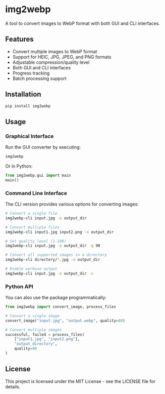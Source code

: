 # img2webp

A tool to convert images to WebP format with both GUI and CLI interfaces.

## Features

- Convert multiple images to WebP format
- Support for HEIC, JPG, JPEG, and PNG formats
- Adjustable compression/quality level
- Both GUI and CLI interfaces
- Progress tracking
- Batch processing support

## Installation

```bash
pip install img2webp
```

## Usage

### Graphical Interface

Run the GUI converter by executing:

```bash
img2webp
```

Or in Python:

```python
from img2webp.gui import main
main()
```

### Command Line Interface

The CLI version provides various options for converting images:

```bash
# Convert a single file
img2webp-cli input.jpg -o output_dir

# Convert multiple files
img2webp-cli input1.jpg input2.png -o output_dir

# Set quality level (1-100)
img2webp-cli input.jpg -o output_dir -q 90

# Convert all supported images in a directory
img2webp-cli directory/*.jpg -o output_dir

# Enable verbose output
img2webp-cli input.jpg -o output_dir -v
```

### Python API

You can also use the package programmatically:

```python
from img2webp import convert_image, process_files

# Convert a single image
convert_image("input.jpg", "output.webp", quality=80)

# Convert multiple images
successful, failed = process_files(
    ["input1.jpg", "input2.png"],
    "output_directory",
    quality=80
)
```

## License

This project is licensed under the MIT License - see the LICENSE file for details.